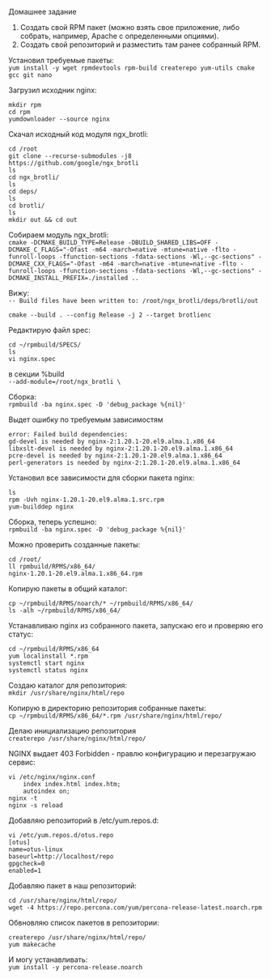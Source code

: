 Домашнее задание  

1) Создать свой RPM пакет (можно взять свое приложение, либо собрать, например,
Apache с определенными опциями).  
2) Создать свой репозиторий и разместить там ранее собранный RPM.  

Установил требуемые пакеты:  
`yum install -y wget rpmdevtools rpm-build createrepo yum-utils cmake gcc git nano`  

Загрузил исходник nginx:  
```
mkdir rpm
cd rpm
yumdownloader --source nginx
```
Скачал исходный код модуля ngx_brotli:
```
cd /root
git clone --recurse-submodules -j8 https://github.com/google/ngx_brotli
ls
cd ngx_brotli/
ls
cd deps/
ls
cd brotli/
ls
mkdir out && cd out
```
Собираем модуль ngx_brotli:  
`cmake -DCMAKE_BUILD_TYPE=Release -DBUILD_SHARED_LIBS=OFF -DCMAKE_C_FLAGS="-Ofast -m64 -march=native -mtune=native -flto -funroll-loops -ffunction-sections -fdata-sections -Wl,--gc-sections" -DCMAKE_CXX_FLAGS="-Ofast -m64 -march=native -mtune=native -flto -funroll-loops -ffunction-sections -fdata-sections -Wl,--gc-sections" -DCMAKE_INSTALL_PREFIX=./installed ..`

Вижу:  
`-- Build files have been written to: /root/ngx_brotli/deps/brotli/out`

`cmake --build . --config Release -j 2 --target brotlienc`

Редактирую файл spec:  
```
cd ~/rpmbuild/SPECS/
ls
vi nginx.spec
```
в секции %build  
`--add-module=/root/ngx_brotli \`

Сборка:  
`rpmbuild -ba nginx.spec -D 'debug_package %{nil}'`

Выдет ошибку по требуемым зависимостям  
```
error: Failed build dependencies:
gd-devel is needed by nginx-2:1.20.1-20.el9.alma.1.x86_64
libxslt-devel is needed by nginx-2:1.20.1-20.el9.alma.1.x86_64
pcre-devel is needed by nginx-2:1.20.1-20.el9.alma.1.x86_64
perl-generators is needed by nginx-2:1.20.1-20.el9.alma.1.x86_64
```
  
Установил все зависимости для сборки пакета nginx:  
```
ls
rpm -Uvh nginx-1.20.1-20.el9.alma.1.src.rpm
yum-builddep nginx
```
Сборка, теперь успешно:  
`rpmbuild -ba nginx.spec -D 'debug_package %{nil}'`

Можно проверить созданные пакеты:  
```
cd /root/
ll rpmbuild/RPMS/x86_64/
nginx-1.20.1-20.el9.alma.1.x86_64.rpm
```
Копирую пакеты в общий каталог:  
```
cp ~/rpmbuild/RPMS/noarch/* ~/rpmbuild/RPMS/x86_64/
ls -alh ~/rpmbuild/RPMS/x86_64/
```
Устанавливаю nginx из собранного пакета, запускаю его и проверяю его статус:  
```
cd ~/rpmbuild/RPMS/x86_64
yum localinstall *.rpm
systemctl start nginx
systemctl status nginx
```
Создаю каталог для репозитория:  
`mkdir /usr/share/nginx/html/repo`

Копирую в директорию репозитория собранные пакеты:  
`cp ~/rpmbuild/RPMS/x86_64/*.rpm /usr/share/nginx/html/repo/`

Делаю инициализацию репозитория  
`createrepo /usr/share/nginx/html/repo/`

NGINX выдает 403 Forbidden - правлю конфигурацию и перезагружаю сервис:  
```
vi /etc/nginx/nginx.conf
	index index.html index.htm;
	autoindex on;
nginx -t
nginx -s reload
```
Добавляю репозиторий в /etc/yum.repos.d:  
```
vi /etc/yum.repos.d/otus.repo
[otus]
name=otus-linux
baseurl=http://localhost/repo
gpgcheck=0
enabled=1
```
Добавляю пакет в наш репозиторий:  
```
cd /usr/share/nginx/html/repo/
wget -4 https://repo.percona.com/yum/percona-release-latest.noarch.rpm
```
Обвновляю список пакетов в репозитории:  
```
createrepo /usr/share/nginx/html/repo/
yum makecache
```
И могу устанавливать:  
`yum install -y percona-release.noarch`
